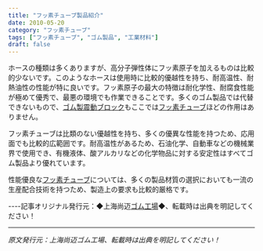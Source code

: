 ```yaml
---
title: "フッ素チューブ製品紹介"
date: 2010-05-20
category: "フッ素チューブ"
tags: ["フッ素チューブ", "ゴム製品", "工業材料"]
draft: false
---
```


ホースの種類は多くありますが、高分子弾性体にフッ素原子を加えるものは比較的少ないです。このようなホースは使用時に比較的優越性を持ち、耐高温性、耐熱油性の性能が特に良いです。フッ素原子の最大の特徴は耐化学性、耐腐食性能が極めて優秀で、最悪の環境でも作業できることです。多くのゴム製品では代替できないもので、[ゴム製震動ブロック](http://www.smpolymer.com/)もここでは[フッ素チューブ](http://www.smpolymer.com/fujiaoguan/)ほどの作用はありません。

フッ素チューブは比類のない優越性を持ち、多くの優異な性能を持つため、応用面でも比較的広範囲です。耐高温性があるため、石油化学、自動車などの機械業界で使用でき、有機液体、酸アルカリなどの化学物品に対する安定性はすべてゴム製品より優れています。

性能優良な[フッ素チューブ](http://www.smpolymer.com/fujiaoguan/)については、多くの製品材質の選択においても一流の生産配合技術を持つため、製造上の要求も比較的厳格です。

----記事オリジナル発行元：◆上海尚迈[ゴム工場](http://www.smpolymer.com/)◆、転載時は出典を明記してください！

---

*原文発行元：上海尚迈ゴム工場、転載時は出典を明記してください！*